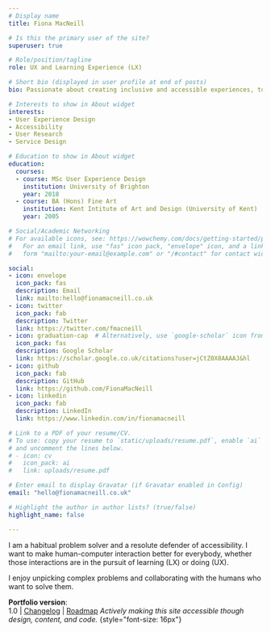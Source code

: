 ```yaml
---
# Display name
title: Fiona MacNeill

# Is this the primary user of the site?
superuser: true

# Role/position/tagline
role: UX and Learning Experience (LX)

# Short bio (displayed in user profile at end of posts)
bio: Passionate about creating inclusive and accessible experiences, tools, and services for learning and doing.

# Interests to show in About widget
interests:
- User Experience Design
- Accessibility
- User Research
- Service Design

# Education to show in About widget
education:
  courses:
  - course: MSc User Experience Design
    institution: University of Brighton
    year: 2018
  - course: BA (Hons) Fine Art
    institution: Kent Intitute of Art and Design (University of Kent)
    year: 2005

# Social/Academic Networking
# For available icons, see: https://wowchemy.com/docs/getting-started/page-builder/#icons
#   For an email link, use "fas" icon pack, "envelope" icon, and a link in the
#   form "mailto:your-email@example.com" or "/#contact" for contact widget.

social:
- icon: envelope
  icon_pack: fas
  description: Email
  link: mailto:hello@fionamacneill.co.uk
- icon: twitter
  icon_pack: fab
  description: Twitter
  link: https://twitter.com/fmacneill
- icon: graduation-cap  # Alternatively, use `google-scholar` icon from `ai` icon pack
  icon_pack: fas
  description: Google Scholar
  link: https://scholar.google.co.uk/citations?user=jCtZ0X8AAAAJ&hl
- icon: github
  icon_pack: fab
  description: GitHub
  link: https://github.com/FionaMacNeill
- icon: linkedin
  icon_pack: fab
  description: LinkedIn
  link: https://www.linkedin.com/in/fionamacneill

# Link to a PDF of your resume/CV.
# To use: copy your resume to `static/uploads/resume.pdf`, enable `ai` icons in `params.toml`, 
# and uncomment the lines below.
# - icon: cv
#   icon_pack: ai
#   link: uploads/resume.pdf

# Enter email to display Gravatar (if Gravatar enabled in Config)
email: "hello@fionamacneill.co.uk"

# Highlight the author in author lists? (true/false)
highlight_name: false

---
```

I am a <span class="highlighter-pen">habitual problem solver</span> and a resolute defender of <span class="highlighter-pen">accessibility.</span> I want to make human-computer interaction better for everybody, whether those interactions are in the pursuit of learning (LX) or doing (UX).

I enjoy unpicking complex problems and <span class="highlighter-pen">collaborating</span> with the humans who want to solve them.

  <!--{{< icon name="download" pack="fas" >}} Download my {{< staticref "uploads/cv.pdf" "newtab" >}}CV{{< /staticref >}}.-->

**Portfolio version**: </br> 1.0 | [Changelog](https://github.com/FionaMacNeill/portfolio/wiki/Changelog) | [Roadmap](https://github.com/FionaMacNeill/portfolio/wiki/Roadmap)
*Actively making this site accessible though design, content, and code.*
{style="font-size: 16px"}
